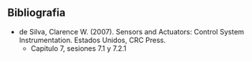 ## Bibliografia

- de Silva, Clarence W. (2007). Sensors and Actuators: Control System Instrumentation. Estados Unidos, CRC Press.
  - Capitulo 7, sesiones 7.1 y 7.2.1